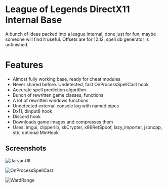 # League of Legends DirectX11 Internal Base
A bunch of ideas packed into a league internal, done just for fun, maybe someone will find it useful. Offsets are for 12.12, spell db generator is unfinished. 

# Features
- Almost fully working base, ready for cheat modules
- Never shared before. Undetected, fast OnProcessSpellCast hook
- Accurate spell prediction algorithm
- Bunch of rewritten game classes, functions
- A lot of rewritten windows functions
- Undetected external console log with named pipes
- Dx11, dinput8 hook
- Discord hook
- Downloads game images and compresses them
- Uses: imgui, clipperlib, skCrypter, x86RetSpoof, lazy_importer, jsoncpp, stb, optional MinHook

## Screenshots

![JarvanUlt](https://i.imgur.com/641zOOB.png)

![OnProcessSpellCast](https://i.imgur.com/Fo1M1yL.png)

![WardRange](https://i.imgur.com/866Bxsg.png)
